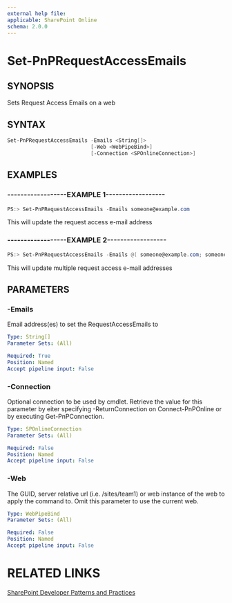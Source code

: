 ```yaml
---
external help file:
applicable: SharePoint Online
schema: 2.0.0
---
```

# Set-PnPRequestAccessEmails

## SYNOPSIS
Sets Request Access Emails on a web

## SYNTAX 

```powershell
Set-PnPRequestAccessEmails -Emails <String[]>
                           [-Web <WebPipeBind>]
                           [-Connection <SPOnlineConnection>]
```

## EXAMPLES

### ------------------EXAMPLE 1------------------
```powershell
PS:> Set-PnPRequestAccessEmails -Emails someone@example.com 
```

This will update the request access e-mail address

### ------------------EXAMPLE 2------------------
```powershell
PS:> Set-PnPRequestAccessEmails -Emails @( someone@example.com; someoneelse@example.com )
```

This will update multiple request access e-mail addresses

## PARAMETERS

### -Emails
Email address(es) to set the RequestAccessEmails to

```yaml
Type: String[]
Parameter Sets: (All)

Required: True
Position: Named
Accept pipeline input: False
```

### -Connection
Optional connection to be used by cmdlet. Retrieve the value for this parameter by eiter specifying -ReturnConnection on Connect-PnPOnline or by executing Get-PnPConnection.

```yaml
Type: SPOnlineConnection
Parameter Sets: (All)

Required: False
Position: Named
Accept pipeline input: False
```

### -Web
The GUID, server relative url (i.e. /sites/team1) or web instance of the web to apply the command to. Omit this parameter to use the current web.

```yaml
Type: WebPipeBind
Parameter Sets: (All)

Required: False
Position: Named
Accept pipeline input: False
```

# RELATED LINKS

[SharePoint Developer Patterns and Practices](http://aka.ms/sppnp)